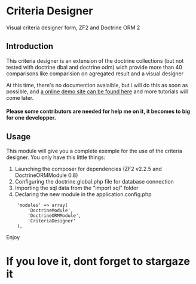 Criteria Designer
=================

Visual criteria designer form, ZF2 and Doctrine ORM 2

Introduction
------------

This criteria designer is an extension of the doctrine collections (but not tested with doctrine dbal and doctrine odm)
wich provide more than 40 comparisons like comparision on agregated result and a visual designer

At this time, there's no documention avalaible, but i will do this as soon as possible, and [a online demo site can be found here](http://www.ilyasabdourahim.com/zf2/criteriadesigner) and more tutorials will come later.

#### Please some contributors are needed for help me on it, it becomes to big for one developper.

Usage
-----

This module will give you a complete exemple for the use of the criteria designer.
You only have this little things:

1. Launching the composer for dependencies (ZF2 v2.2.5 and DoctrineORMModule 0.8)
2. Configuring the doctrine.global.php file for database connection
3. Importing the sql data from the "import sql" folder
4. Declaring the new module in the application.config.php
```
    'modules' => array(
        'DoctrineModule',
        'DoctrineORMModule',
        'CriteriaDesigner'
    ),
```

Enjoy

# If you love it, dont forget to stargaze it
